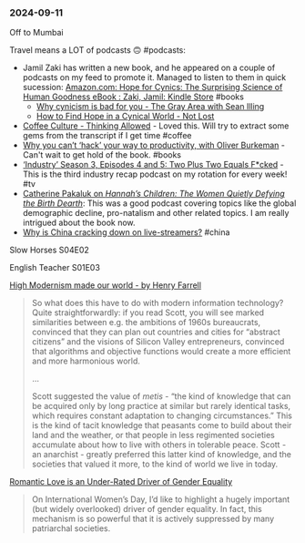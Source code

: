 ### 2024-09-11

Off to Mumbai

Travel means a LOT of podcasts 🙃 #podcasts:
* Jamil Zaki has written a new book, and he appeared on a couple of podcasts on my feed to promote it. Managed to listen to them in quick sucession: [Amazon.com: Hope for Cynics: The Surprising Science of Human Goodness eBook : Zaki, Jamil: Kindle Store](https://www.amazon.com/Hope-Cynics-Surprising-Science-Goodness-ebook/dp/B0CR93L55W) #books
	* [Why cynicism is bad for you - The Gray Area with Sean Illing](https://lnns.co/KJrxd0Btgyj)
	* [How to Find Hope in a Cynical World - Not Lost](https://lnns.co/aqvnmTCclKU)
* [Coffee Culture - Thinking Allowed](https://lnns.co/5HU4-vB0omc) - Loved this. Will try to extract some gems from the transcript if I get time #coffee 
* [Why you can’t ‘hack’ your way to productivity, with Oliver Burkeman](https://lnns.co/ANUPVDpXhaM) - Can't wait to get hold of the book. #books
* [‘Industry’ Season 3, Episodes 4 and 5: Two Plus Two Equals F\*cked](https://lnns.co/y2GIrJ78qxU) - This is the third industry recap podcast on my rotation for every week! #tv
* [Catherine Pakaluk on _Hannah’s Children: The Women Quietly Defying the Birth Dearth_](https://lnns.co/0vM9bNpx78T): This was a good podcast covering topics like the global demographic decline, pro-natalism and other related topics. I am really intrigued about the book now.
* [Why is China cracking down on live-streamers?](https://www.economist.com/podcasts/2024/09/10/why-is-china-cracking-down-on-live-streamers) #china

Slow Horses S04E02

English Teacher S01E03

[High Modernism made our world - by Henry Farrell](https://www.programmablemutter.com/p/high-modernism-made-our-world)

> So what does this have to do with modern information technology? Quite straightforwardly: if you read Scott, you will see marked similarities between e.g. the ambitions of 1960s bureaucrats, convinced that they can plan out countries and cities for “abstract citizens” and the visions of Silicon Valley entrepreneurs, convinced that algorithms and objective functions would create a more efficient and more harmonious world.
> 
> …
> 
> Scott suggested the value of _metis_ - “the kind of knowledge that can be acquired only by long practice at similar but rarely identical tasks, which requires constant adaptation to changing circumstances.” This is the kind of tacit knowledge that peasants come to build about their land and the weather, or that people in less regimented societies accumulate about how to live with others in tolerable peace. Scott - an anarchist - greatly preferred this latter kind of knowledge, and the societies that valued it more, to the kind of world we live in today.


[Romantic Love is an Under-Rated Driver of Gender Equality](https://www.ggd.world/p/romantic-love-is-an-under-rated-driver)

> On International Women’s Day, I’d like to highlight a hugely important (but widely overlooked) driver of gender equality. In fact, this mechanism is so powerful that it is actively suppressed by many patriarchal societies.
